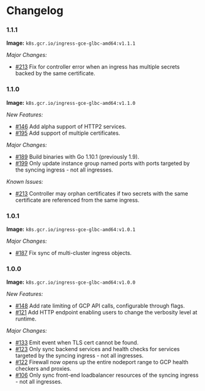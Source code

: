# Changelog

### 1.1.1
**Image:**  `k8s.gcr.io/ingress-gce-glbc-amd64:v1.1.1`

*Major Changes:*
- [#213](https://github.com/kubernetes/ingress-gce/pull/213) Fix for controller error when an ingress has multiple secrets backed by the same certificate.  

### 1.1.0
**Image:**  `k8s.gcr.io/ingress-gce-glbc-amd64:v1.1.0`

*New Features:*
- [#146](https://github.com/kubernetes/ingress-gce/pull/146) Add alpha support of HTTP2 services.
- [#195](https://github.com/kubernetes/ingress-gce/pull/195) Add support of multiple certificates.

*Major Changes:*
- [#189](https://github.com/kubernetes/ingress-gce/pull/189) Build binaries with Go 1.10.1 (previously 1.9).
- [#199](https://github.com/kubernetes/ingress-gce/pull/199) Only update instance group named ports with ports targeted by the syncing ingress - not all ingresses.

*Known Issues:*
- [#213](https://github.com/kubernetes/ingress-gce/pull/213) Controller may orphan certificates if two secrets with the same certificate are referenced from the same ingress.  

### 1.0.1

**Image:**  `k8s.gcr.io/ingress-gce-glbc-amd64:v1.0.1`

*Major Changes:*
- [#187](https://github.com/kubernetes/ingress-gce/pull/187) Fix sync of multi-cluster ingress objects.

### 1.0.0

**Image:**  `k8s.gcr.io/ingress-gce-glbc-amd64:v1.0.0`

*New Features:*
- [#148](https://github.com/kubernetes/ingress-gce/pull/148) Add rate limiting of GCP API calls, configurable through flags.
- [#121](https://github.com/kubernetes/ingress-gce/pull/121) Add HTTP endpoint enabling users to change the verbosity level at runtime.

*Major Changes:*
- [#133](https://github.com/kubernetes/ingress-gce/pull/133) Emit event when TLS cert cannot be found.
- [#123](https://github.com/kubernetes/ingress-gce/pull/123) Only sync backend services and health checks for services targeted by the syncing ingress - not all ingresses.
- [#122](https://github.com/kubernetes/ingress-gce/pull/122) Firewall now opens up the entire nodeport range to GCP health checkers and proxies.
- [#106](https://github.com/kubernetes/ingress-gce/pull/106) Only sync front-end loadbalancer resources of the syncing ingress - not all ingresses.
